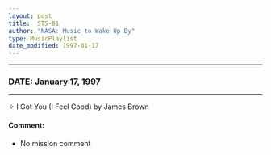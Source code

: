 ```yaml
---
layout: post
title:  STS-81
author: "NASA: Music to Wake Up By"
type: MusicPlaylist
date_modified: 1997-01-17
---
```


----
### DATE: January 17, 1997
----
✧ I Got You (I Feel Good) by James Brown

#### Comment:
* No mission comment
